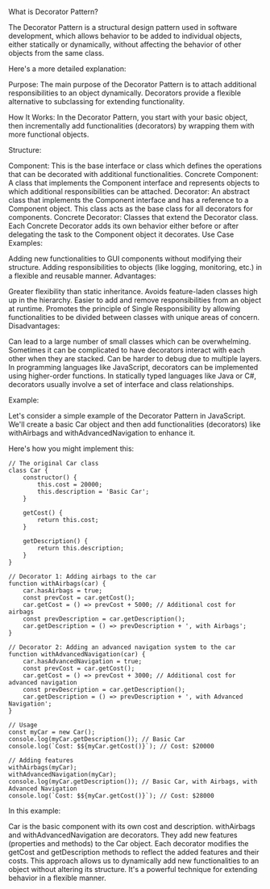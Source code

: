 What is Decorator Pattern?

The Decorator Pattern is a structural design pattern used in software development, which allows behavior to be added to individual objects, either statically or dynamically, without affecting the behavior of other objects from the same class.

Here's a more detailed explanation:

Purpose: The main purpose of the Decorator Pattern is to attach additional responsibilities to an object dynamically. Decorators provide a flexible alternative to subclassing for extending functionality.

How It Works: In the Decorator Pattern, you start with your basic object, then incrementally add functionalities (decorators) by wrapping them with more functional objects.

Structure:

Component: This is the base interface or class which defines the operations that can be decorated with additional functionalities.
Concrete Component: A class that implements the Component interface and represents objects to which additional responsibilities can be attached.
Decorator: An abstract class that implements the Component interface and has a reference to a Component object. This class acts as the base class for all decorators for components.
Concrete Decorator: Classes that extend the Decorator class. Each Concrete Decorator adds its own behavior either before or after delegating the task to the Component object it decorates.
Use Case Examples:

Adding new functionalities to GUI components without modifying their structure.
Adding responsibilities to objects (like logging, monitoring, etc.) in a flexible and reusable manner.
Advantages:

Greater flexibility than static inheritance.
Avoids feature-laden classes high up in the hierarchy.
Easier to add and remove responsibilities from an object at runtime.
Promotes the principle of Single Responsibility by allowing functionalities to be divided between classes with unique areas of concern.
Disadvantages:

Can lead to a large number of small classes which can be overwhelming.
Sometimes it can be complicated to have decorators interact with each other when they are stacked.
Can be harder to debug due to multiple layers.
In programming languages like JavaScript, decorators can be implemented using higher-order functions. In statically typed languages like Java or C#, decorators usually involve a set of interface and class relationships.

Example:

Let's consider a simple example of the Decorator Pattern in JavaScript. We'll create a basic Car object and then add functionalities (decorators) like withAirbags and withAdvancedNavigation to enhance it.

Here's how you might implement this:

```
// The original Car class
class Car {
    constructor() {
        this.cost = 20000;
        this.description = 'Basic Car';
    }

    getCost() {
        return this.cost;
    }

    getDescription() {
        return this.description;
    }
}

// Decorator 1: Adding airbags to the car
function withAirbags(car) {
    car.hasAirbags = true;
    const prevCost = car.getCost();
    car.getCost = () => prevCost + 5000; // Additional cost for airbags
    const prevDescription = car.getDescription();
    car.getDescription = () => prevDescription + ', with Airbags';
}

// Decorator 2: Adding an advanced navigation system to the car
function withAdvancedNavigation(car) {
    car.hasAdvancedNavigation = true;
    const prevCost = car.getCost();
    car.getCost = () => prevCost + 3000; // Additional cost for advanced navigation
    const prevDescription = car.getDescription();
    car.getDescription = () => prevDescription + ', with Advanced Navigation';
}

// Usage
const myCar = new Car();
console.log(myCar.getDescription()); // Basic Car
console.log(`Cost: $${myCar.getCost()}`); // Cost: $20000

// Adding features
withAirbags(myCar);
withAdvancedNavigation(myCar);
console.log(myCar.getDescription()); // Basic Car, with Airbags, with Advanced Navigation
console.log(`Cost: $${myCar.getCost()}`); // Cost: $28000
```

In this example:

Car is the basic component with its own cost and description.
withAirbags and withAdvancedNavigation are decorators. They add new features (properties and methods) to the Car object.
Each decorator modifies the getCost and getDescription methods to reflect the added features and their costs.
This approach allows us to dynamically add new functionalities to an object without altering its structure. It's a powerful technique for extending behavior in a flexible manner.
